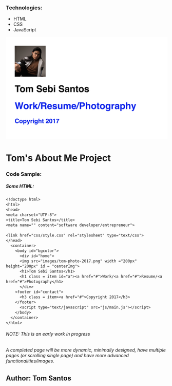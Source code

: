 ### Technologies:
- HTML
- CSS
- JavaScript

![About Me Page](./images/homepageV1.png)
# Tom's About Me Project

### Code Sample:
##### Some HTML:
```
<!doctype html>
<html>
<head>
<meta charset="UTF-8">
<title>Tom Sebi Santos</title>
<meta name="" content="software developer/entrepreneur">

<link href="css/style.css" rel="stylesheet" type="text/css">
</head>
  <container>
    <body id="bgcolor">
      <div id="home">
      <img src="images/tom-photo-2017.png" width ="200px" height="200px" id = "centerImg">
      <h1>Tom Sebi Santos</h1>
      <h1 class = item id="a"><a href="#">Work/<a href="#">Resume/<a href="#">Photography</h1>
      </div>
    <footer id="contact">
      <h3 class = item><a href="#">Copyright 2017</h3>
    </footer>
      <script type="text/javascript" src="js/main.js"></script>
    </body>
  </container>
</html>
```
###### NOTE: This is an early work in progress
###### A completed page will be more dynamic, minimally designed, have multiple pages (or scrolling single page) and have more advanced functionalities/images.

## Author: Tom Santos
